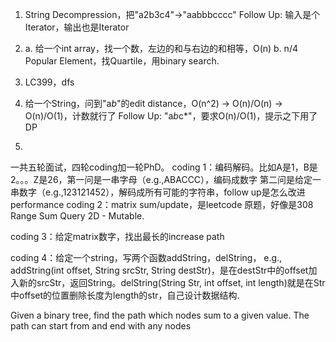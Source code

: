 1. String Decompression，把"a2b3c4"->"aabbbcccc"
    Follow Up: 输入是个Iterator，输出也是Iterator
2. a. 给一个int array，找一个数，左边的和与右边的和相等，O(n)
    b. n/4 Popular Element，找Quartile，用binary search.
3. LC399，dfs
4. 给一个String，问到"a*b*"的edit distance，O(n^2) -> O(n)/O(n) -> O(n)/O(1)，计数就行了
    Follow Up: "a*b*c*"，要求O(n)/O(1)，提示之下用了DP


 5. 
一共五轮面试，四轮coding加一轮PhD。
coding 1：编码解码。比如A是1，B是2。。。Z是26，第一问是一串字母（e.g.,ABACCC），编码成数字
    第二问是给定一串数字（e.g.,123121452），解码成所有可能的字符串，follow up是怎么改进performance
coding 2：matrix sum/update，是leetcode 原题，好像是308         Range Sum Query 2D - Mutable.

coding 3：给定matrix数字，找出最长的increase path

coding 4：给定一个string，写两个函数addString，delString，
    e.g., addString(int offset, String srcStr, String destStr)，是在destStr中的offset加入新的srcStr，返回String。delString(String Str, int offset, int length)就是在Str中offset的位置删除长度为length的str，自己设计数据结构.


Given a binary tree, find the path which nodes sum to a given value. The path can start from and end with any nodes

